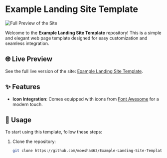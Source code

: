 # Example Landing Site Template

![Full Preview of the Site](https://github.com/user-attachments/assets/39bd88ce-1fed-4af3-865d-907e7bb5cf1f)

Welcome to the **Example Landing Site Template** repository! This is a simple and elegant web page template designed for easy customization and seamless integration.

## 🌐 Live Preview

See the full live version of the site: [Example Landing Site Template](https://moesha463.github.io/Example-Landing-Site-Template/).

## ✨ Features

- **Icon Integration**: Comes equipped with icons from [Font Awesome](https://fontawesome.com/) for a modern touch.

## 🚀 Usage

To start using this template, follow these steps:

1. Clone the repository:

   ```bash
   git clone https://github.com/moesha463/Example-Landing-Site-Template.git
